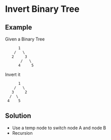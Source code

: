 # Invert Binary Tree
## Example
Given a Binary Tree
```
      1
    /   \
   2     3
       /   \
      4     5 
```

Invert it
```
      1
    /   \
   3     2
  /  \
 4    5
```

## Solution
- Use a temp node to switch node A and node B
- Recursion
